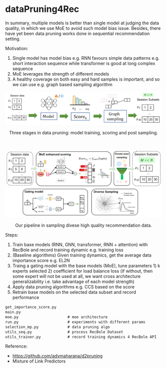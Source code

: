# dataPruning4Rec

In summary, multiple models is better than single model at judging the data quality, in which we use MoE to avoid such model bias issue. Besides, there have yet been data pruning works done in sequential recommendation setting.

Motivation:   
1. Single model has model bias e.g. RNN favours simple data patterns e.g. short interaction sequence while transformer is good at long complex sequence
2. MoE leverages the strength of different models
3. A healthy coverage on both easy and hard samples is important, and so we can use e.g. graph based sampling algorithm
   
![](imgs/overview.jpg)

<center>Three stages in data pruning: model training, scoring and post sampling.</center>

</br>
</br>

![](imgs/recsample_pipeline.jpg)

<center>Our pipeline in sampling divese high quality recommendation data.</center>

Steps:
1. Train base models (RNN, GNN, transformer, RNN + attention) with RecBole and record training dynamic e.g. training loss
2. (Baseline algorithms) Given training dynamics, get the average data importance score e.g. EL2N
3. Traing a gating model with the base models (MoE), tune parameters 1) k experts selected 2) coefficient for load balance loss (if without, then some expert will not be used at all, we want cross architecture generalizability i.e. take advantage of each model strength)
4. Apply data pruning algorithms e.g. CCS based on the score
5. Retrain base models on the selected data subset and record performance

```
get_importance_score.py
main.py
moe.py                      # moe architecture
run.py                      # experiments with different params
selection_mp.py             # data pruning algo
utils_seq.py                # process RecBole Dataset
utils_trainer.py            # record training dynamics 4 RecBole API
```

Reference:
- https://github.com/adymaharana/d2pruning
- Mixture of Link Predictors